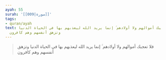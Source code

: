 ```yaml
---
ayah: 55
surah: '[[009|سورة]]'
tags:
- quran/ayah
text: فلا تعجبك أموالهم ولا أولادهم ۚ إنما يريد الله ليعذبهم بها في الحياة الدنيا
  وتزهق أنفسهم وهم كافرون
---
```

> فلا تعجبك أموالهم ولا أولادهم ۚ إنما يريد الله ليعذبهم بها في الحياة الدنيا وتزهق أنفسهم وهم كافرون
